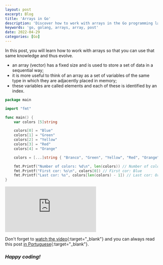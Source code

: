 ```yaml
---
layout: post
excerpt: Blog
title: 'Arrays in Go'
description: 'Discover how to work with arrays in the Go programming language. Get answers to your questions with the theory and examples presented.'
keywords: 'go, golang, arrays, array, post'
date: 2022-04-29
categories: [Go]
---
```


In this post, you will learn how to work with arrays so that you can use that same knowledge and thus evolve.

- an array (vector) has a fixed size and is used to store a set of data in a sequential way;
- it is more useful to think of an array as a set of variables of the same type in which they are adjacently placed in memory;
- these variables are called elements and each of these is identified by an index.

```go
package main

import "fmt"

func main() {
	var colors [5]string

	colors[0] = "Blue"
	colors[1] = "Green"
	colors[2] = "Yellow"
	colors[3] = "Red"
	colors[4] = "Orange"

	colors = [...]string { "Branco", "Green", "Yellow", "Red", "Orange" }

	fmt.Printf("Number of colors: %d\n", len(colors)) // Number of colors: 5
	fmt.Printf("First cor: %s\n", colors[0]) // First cor: Blue
	fmt.Printf("Last cor: %s", colors[len(colors) - 1]) // Last cor: Orange
}
```

<div class="video-container">
  <iframe src="https://www.youtube.com/embed/PrK3pN6geso" frameborder="0" allowfullscreen></iframe>
</div>

Don't forget to [watch the video](https://youtu.be/PrK3pN6geso){:target="\_blank"} and you can always read this post [in Portuguese](https://caffeinealgorithm.com/blog/20220429/arrays-em-go/){:target="\_blank"}.

### _Happy coding!_
